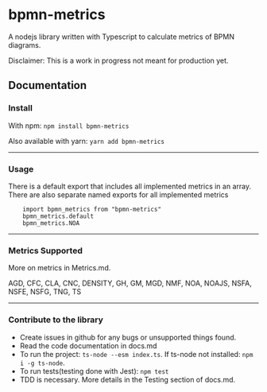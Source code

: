 # bpmn-metrics

A nodejs library written with Typescript to calculate metrics of BPMN diagrams.

Disclaimer: This is a work in progress not meant for production yet.
## Documentation

### Install
With npm:  ```npm install bpmn-metrics```

Also available with yarn: ```yarn add bpmn-metrics```

---
### Usage
There is a default export that includes all implemented metrics in an array.
There are also separate named exports for all implemented metrics
``` 
    import bpmn_metrics from "bpmn-metrics"
    bpmn_metrics.default
    bpmn_metrics.NOA
```
---
### Metrics Supported
More on metrics in Metrics.md.

AGD, CFC, CLA, CNC, DENSITY, GH, GM, MGD, NMF, NOA, NOAJS, NSFA, NSFE, NSFG, TNG, TS

---
### Contribute to the library
- Create issues in github for any bugs or unsupported things found.
- Read the code documentation in docs.md
- To run the project: ```ts-node --esm index.ts```. If ts-node not installed: ```npm i -g ts-node```.
- To run tests(testing done with Jest): ```npm test```
- TDD is necessary. More details in the Testing section of docs.md.

